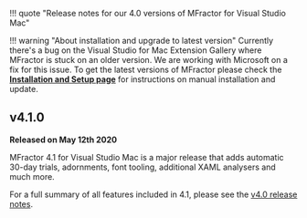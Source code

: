 !!! quote "Release notes for our 4.0 versions of MFractor for Visual Studio Mac"

!!! warning "About installation and upgrade to latest version"
    Currently there's a bug on the Visual Studio for Mac Extension Gallery where MFractor is stuck on an older version. We are working with Microsoft on a fix for this issue. To get the latest versions of MFractor please check the **[Installation and Setup page](/installation-and-setup#installation-file)** for instructions on manual installation and update.

## v4.1.0

**Released on May 12th 2020**

MFractor 4.1 for Visual Studio Mac is a major release that adds automatic 30-day trials, adornments, font tooling, additional XAML analysers and much more.

For a full summary of all features included in 4.1, please see the [v4.0 release notes](v4.0.md).
